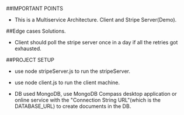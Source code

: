 ##IMPORTANT POINTS

- This is a Multiservice Architecture. Client and Stripe Server(Demo).





##Edge cases Solutions.
- Client should poll the stripe server once in a day if all the retries got exhausted.


##PROJECT SETUP
- use node stripeServer.js to run the stripeServer.
- use node client.js to run the client machine.

- DB used MongoDB, use MongoDB Compass desktop application or online service with the "Connection String URL"(which is the DATABASE_URL) to create documents in the DB.
